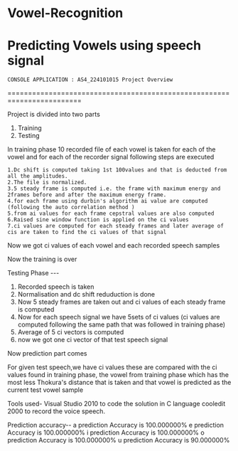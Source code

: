 # Vowel-Recognition
Predicting Vowels using speech signal
========================================================================
    CONSOLE APPLICATION : AS4_224101015 Project Overview
========================================================================

Project is divided into two parts 
1. Training 
2. Testing 

In training phase 10 recorded file of each vowel is taken 
for each of the vowel and for each of the recorder signal following steps are executed 

    1.Dc shift is computed taking 1st 100values and that is deducted from all the amplitudes. 
    2.The file is normalized.
    3.5 steady frame is computed i.e. the frame with maximum energy and 2frames before and after the maximum energy frame. 
    4.for each frame using durbin's algorithm ai value are computed (following the auto correlation method )
    5.from ai values for each frame cepstral values are also computed 
    6.Raised sine window function is applied on the ci values 
    7.ci values are computed for each steady frames and later average of cis are taken to find the ci values of that signal 
Now we got ci values of each vowel and each recorded speech samples 

Now the training is over 

Testing Phase ---

1. Recorded speech is taken 
2. Normalisation and dc shift reduduction is done 
3. Now 5 steady frames are taken out and ci values of each steady frame is computed 
4. Now for each speech signal we have 5sets of ci values (ci values are computed following the same path that was
   followed in training phase)
5. Average of 5 ci vectors is computed 
6. now we got one ci vector of that test speech signal 


Now prediction part comes 

For given test speech,we have ci values these are compared with the ci values found in training phase, 
the vowel from training phase which has the most less Thokura's distance that is taken and that vowel is predicted as the current test vowel sample 


Tools used-
Visual Studio 2010 to code the solution in C language 
cooledit 2000 to record the voice speech.
    

Prediction accuracy--
a prediction Accuracy is 100.000000%
e prediction Accuracy is 100.000000%
i prediction Accuracy is 100.000000%
o prediction Accuracy is 100.000000%
u prediction Accuracy is 90.000000%
